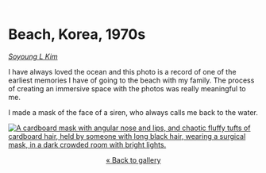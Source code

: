 <img style="float:left;" alt="A group of laughing kids with shiny black hair and a man, all in swimsuits, playing with buckets in the sand on a wide bright beach, green hills across the bay beyond." src="images/empty.png" />

# Beach, Korea, 1970s

_[Soyoung L Kim](http://www.soyounglkim.com/)_

I have always loved the ocean and this photo is a record of one of the earliest memories I have of going to the beach with my family. The process of creating an immersive space with the photos was really meaningful to me.

I made a mask of the face of a siren, who always calls me back to the water.

[![A cardboard mask with angular nose and lips, and chaotic fluffy tufts of cardboard hair, held by someone with long black hair, wearing a surgical mask, in a dark crowded room with bright lights.](https://miro.medium.com/v2/resize:fit:1400/format:webp/1*CVVzZo4tAhoxjUfx_lucpA.jpeg)](2022/12/5)

<center><p>

[&laquo; Back to gallery](#)

</p></center>

<style>

header {
  background-image: url('images/soyoung-kim.jpg');
}

</style>
